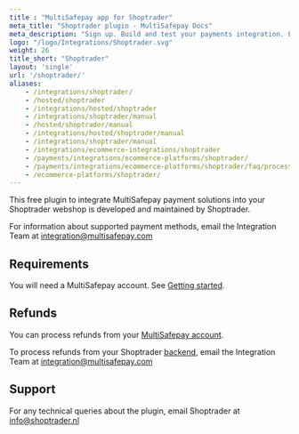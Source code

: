 ```yaml
---
title : "MultiSafepay app for Shoptrader"
meta_title: "Shoptrader plugin - MultiSafepay Docs"
meta_description: "Sign up. Build and test your payments integration. Explore our products and services. Use our API reference, SDKs, and wrappers. Get support."
logo: "/logo/Integrations/Shoptrader.svg"
weight: 26
title_short: "Shoptrader"
layout: 'single'
url: '/shoptrader/'
aliases: 
    - /integrations/shoptrader/
    - /hosted/shoptrader
    - /integrations/hosted/shoptrader
    - /integrations/shoptrader/manual
    - /hosted/shoptrader/manual
    - /integrations/hosted/shoptrader/manual
    - /integrations/shoptrader/manual
    - /integrations/ecommerce-integrations/shoptrader
    - /payments/integrations/ecommerce-platforms/shoptrader/
    - /payments/integrations/ecommerce-platforms/shoptrader/faq/processing-refunds/
    - /ecommerce-platforms/shoptrader/
---
```

This free plugin to integrate MultiSafepay payment solutions into your Shoptrader webshop is developed and maintained by Shoptrader. 

For information about supported payment methods, email the Integration Team at <integration@multisafepay.com>

## Requirements
You will need a MultiSafepay account. See [Getting started](/getting-started/).

## Refunds

You can process refunds from your [MultiSafepay account](https://merchant.multisafepay.com).

To process refunds from your Shoptrader [backend](/getting-started/glossary/#backend), email the Integration Team at <integration@multisafepay.com>

## Support
For any technical queries about the plugin, email Shoptrader at <info@shoptrader.nl>
